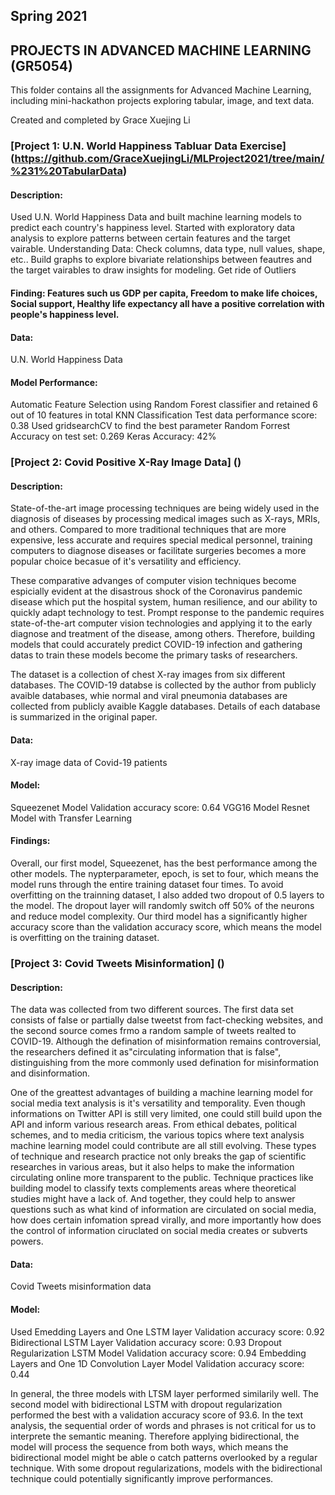 ## Spring 2021 
## PROJECTS IN ADVANCED MACHINE LEARNING (GR5054)
This folder contains all the assignments for Advanced Machine Learning, including mini-hackathon projects exploring tabular, image, and text data.

Created and completed by Grace Xuejing Li

### [Project 1: U.N. World Happiness Tabluar Data Exercise] (https://github.com/GraceXuejingLi/MLProject2021/tree/main/%231%20TabularData)

#### Description:
Used U.N. World Happiness Data and built machine learning models to predict each country's happiness level.
Started with exploratory data analysis to explore patterns between certain features and the target vairable.
Understanding Data: Check columns, data type, null values, shape, etc..
Build graphs to explore bivariate relationships between feautres and the target vairables to draw insights for modeling.
Get ride of Outliers

#### Finding: Features such us GDP per capita, Freedom to make life choices, Social support, Healthy life expectancy all have a positive correlation with people's happiness level.
#### Data:
U.N. World Happiness Data

#### Model Performance:
Automatic Feature Selection using Random Forest classifier and retained 6 out of 10 features in total
KNN Classification
Test data performance score: 0.38
Used gridsearchCV to find the best parameter
Random Forrest
Accuracy on test set: 0.269
Keras
Accuracy: 42%

### [Project 2: Covid Positive X-Ray Image Data] ()

#### Description:
 State-of-the-art image processing techniques are being widely used in the diagnosis of diseases by processing medical images such as X-rays, MRIs, and others. Compared to more traditional techniques that are more expensive, less accurate and requires special medical personnel, training computers to diagnose diseases or facilitate surgeries becomes a more popular choice becasue of it's versatility and efficiency.

   These comparative advanges of computer vision techniques become espicially evident at the disastrous shock of the Coronavirus pandemic disease which put the hospital system, human resilience, and our ability to quickly adapt technology to test. Prompt response to the pandemic requires state-of-the-art computer vision technologies and applying it to the early diagnose and treatment of the disease, among others. Therefore, building models that could accurately predict COVID-19 infection and gathering datas to train these models become the primary tasks of researchers.

   The dataset is a collection of chest X-ray images from six different databases. The COVID-19 databse is collected by the author from publicly avaible databases, whie normal and viral pneumonia databases are collected from publicly avaible Kaggle databases. Details of each database is summarized in the original paper.


#### Data:
X-ray image data of Covid-19 patients

#### Model:
Squeezenet Model
Validation accuracy score: 0.64
VGG16 Model
Resnet Model with Transfer Learning

#### Findings:
 Overall, our first model, Squeezenet, has the best performance among the other models. The nypterparameter, epoch, is set to four, which means the model runs through the entire training dataset four times. To avoid overfitting on the trainning dataset, I also added two dropout of 0.5 layers to the model. The dropout layer will randomly switch off 50% of the neurons and reduce model complexity. Our third model has a significantly higher accuracy score than the validation accuracy score, which means the model is overfitting on the training dataset. 

### [Project 3: Covid Tweets Misinformation] ()
#### Description:
The data was collected from two different sources. The first data set consists of false or partially dalse tweetst from fact-checking websites, and the second source comes frmo a random sample of tweets realted to COVID-19. Although the defination of misinformation remains controversial, the researchers defined it as"circulating information that is false", distinguishing from the more commonly used defination for misinformation and disinformation. 

One of the greattest advantages of building a machine learning model for social media text analysis is it's versatility and temporality. Even though informations on Twitter API is still very limited, one could still build upon the API and inform various research areas. From ethical debates, political schemes, and to media criticism, the various topics where text analysis machine learning model could contribute are all still evolving. These types of technique and research practice not only breaks the gap of scientific researches in various areas, but it also helps to make the information circulating online more transparent to the public. Technique practices like building model to classify texts complements areas where theoretical studies might have a lack of. And together, they could help to answer questions such as what kind of information are circulated on social media, how does certain infomation spread virally, and more importantly how does the control of information ciruclated on social media creates or subverts powers. 


#### Data:
Covid Tweets misinformation data

#### Model:
Used Emedding Layers and One LSTM layer
Validation accuracy score: 0.92
Bidirectional LSTM Layer
Validation accuracy score: 0.93
Dropout Regularization LSTM Model
Validation accuracy score: 0.94
Embedding Layers and One 1D Convolution Layer Model
Validation accuracy score: 0.44

 In general, the three models with LTSM layer performed similarily well. The second model with bidirectional LSTM with dropout regularization performed the best with a validation accuracy score of 93.6. In the text analysis, the sequential order of words and phrases is not critical for us to interprete the semantic meaning. Therefore applying bidirectional, the model will process the sequence from both ways, which means the bidirectional model might be able o catch patterns overlooked by a regular technique. With some dropout regularizations, models with the bidirectional technique could potentially significantly improve performances. 
